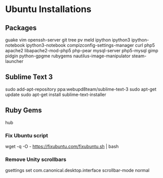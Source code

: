 # Ubuntu Installations

## Packages

guake
vim
openssh-server
git
tree
pv
meld
ipython
ipython3
ipython-notebook
ipython3-notebook
compizconfig-settings-manager
curl
php5
apache2
libapache2-mod-php5
php-pear
mysql-server
php5-mysql
gimp
pidgin
python-gpgme
rubygems
nautilus-image-manipulator
steam-launcher

## Sublime Text 3

sudo add-apt-repository ppa:webupd8team/sublime-text-3
sudo apt-get update
sudo apt-get install sublime-text-installer

## Ruby Gems

hub

### Fix Ubuntu script

wget -q -O - https://fixubuntu.com/fixubuntu.sh | bash

### Remove Unity scrollbars

gsettings set com.canonical.desktop.interface scrollbar-mode normal
